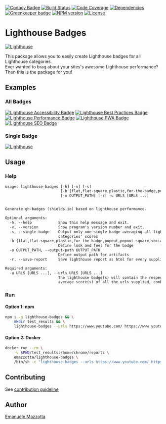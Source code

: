 [![Codacy Badge](https://api.codacy.com/project/badge/Grade/fc68a4ca6fb648749134e43db5b34678)](https://app.codacy.com/app/emazzotta/lighthouse-badges?utm_source=github.com&utm_medium=referral&utm_content=emazzotta/lighthouse-badges&utm_campaign=Badge_Grade_Dashboard)
[![Build Status](https://travis-ci.org/emazzotta/lighthouse-badges.svg?branch=master)](https://travis-ci.org/emazzotta/lighthouse-badges)
[![Code Coverage](https://codecov.io/gh/emazzotta/lighthouse-badges/branch/master/graph/badge.svg)](https://travis-ci.org/emazzotta/lighthouse-badges)
[![Dependencies](https://david-dm.org/emazzotta/lighthouse-badges.svg?style=flat)](https://david-dm.org/emazzotta/lighthouse-badges)
[![Greenkeeper badge](https://badges.greenkeeper.io/emazzotta/lighthouse-badges.svg)](https://greenkeeper.io/)
[![NPM version](https://img.shields.io/npm/v/lighthouse-badges.svg)](https://www.npmjs.org/package/lighthouse-badges)
[![License](http://img.shields.io/:license-mit-blue.svg?style=flat)](https://emanuelemazzotta.com/mit-license) 

# Lighthouse Badges

[![Lighthouse](https://rawgit.com/emazzotta/lighthouse-badges/master/assets/img/lighthouse.svg)](https://github.com/GoogleChrome/lighthouse)

This package allows you to easily create Lighthouse badges for all Lighthouse categories.  
Ever wanted to brag about your sites's awesome Lighthouse performance? Then this is the package for you!  

## Examples

### All Badges

[![Lighthouse Accessibility Badge](https://rawgit.com/emazzotta/lighthouse-badges/master/assets/img/scores/lighthouse_accessibility.svg)](https://github.com/emazzotta/lighthouse-badges)
[![Lighthouse Best Practices Badge](https://rawgit.com/emazzotta/lighthouse-badges/master/assets/img/scores/lighthouse_best-practices.svg)](https://github.com/emazzotta/lighthouse-badges)
[![Lighthouse Performance Badge](https://rawgit.com/emazzotta/lighthouse-badges/master/assets/img/scores/lighthouse_performance.svg)](https://github.com/emazzotta/lighthouse-badges)
[![Lighthouse PWA Badge](https://rawgit.com/emazzotta/lighthouse-badges/master/assets/img/scores/lighthouse_pwa.svg)](https://github.com/emazzotta/lighthouse-badges)
[![Lighthouse SEO Badge](https://rawgit.com/emazzotta/lighthouse-badges/master/assets/img/scores/lighthouse_seo.svg)](https://github.com/emazzotta/lighthouse-badges)

### Single Badge

[![Lighthouse](https://rawgit.com/emazzotta/lighthouse-badges/master/assets/img/scores/lighthouse.svg)](https://github.com/emazzotta/lighthouse-badges)

## Usage

### Help

```txt
usage: lighthouse-badges [-h] [-v] [-s]
                         [-b {flat,flat-square,plastic,for-the-badge,popout,popout-square,social}]
                         [-o OUTPUT_PATH] [-r] -u URLS [URLS ...]


Generate gh-badges (shields.io) based on lighthouse performance.

Optional arguments:
  -h, --help            Show this help message and exit.
  -v, --version         Show program's version number and exit.
  -s, --single-badge    Output only one single badge averaging all lighthouse
                        categories' scores
  -b {flat,flat-square,plastic,for-the-badge,popout,popout-square,social}, --badge-style {flat,flat-square,plastic,for-the-badge,popout,popout-square,social}
                        Define look and feel for the badge
  -o OUTPUT_PATH, --output-path OUTPUT_PATH
                        Define output path for artifacts
  -r, --save-report     Save lighthouse report as html for every supplied url

Required arguments:
  -u URLS [URLS ...], --urls URLS [URLS ...]
                        The lighthouse badge(s) will contain the respective
                        average score(s) of all the urls supplied, combined
```

### Run

#### Option 1: npm
```bash
npm i -g lighthouse-badges && \
    mkdir test_results && \
    lighthouse-badges --urls https://www.youtube.com/ https://www.youtube.com/feed/trending -o test_results
```

#### Option 2: Docker
```bash
docker run --rm \
    -v $PWD/test_results:/home/chrome/reports \
    emazzotta/lighthouse-badges \
    /bin/sh -c "lighthouse-badges --urls https://www.youtube.com/ https://www.youtube.com/feed/trending"
```

## Contributing

See [contribution guideline](./CONTRIBUTING.md)

## Author

[Emanuele Mazzotta](mailto:hello@mazzotta.me)

